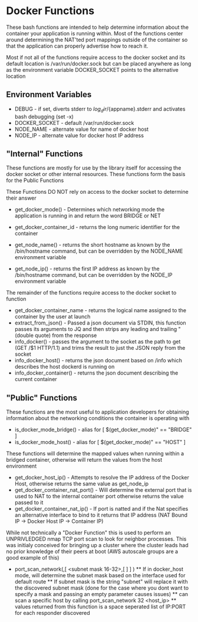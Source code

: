 # Docker Functions

These bash functions are intended to help determine information about the container your application is running within. Most of the functions center around determining the NAT'ted port mappings outside of the container so that the application can properly advertise how to reach it.

Most if not all of the functions require access to the docker socket and its default location is /var/run/docker.sock but can be placed anywhere as long as the environment variable DOCKER_SOCKET points to the alternative location

## Environment Variables

* DEBUG - if set, diverts stderr to ${log_dir}/${appname}.stderr and activates bash debugging (set -x)
* DOCKER_SOCKET - default /var/run/docker.sock
* NODE_NAME - alternate value for name of docker host
* NODE_IP - alternate value for docker host IP address

## "Internal" Functions

These functions are mostly for use by the library itself for accessing the docker socket or other internal resources. These functions form the basis for the Public Functions

These Functions DO NOT rely on access to the docker socket to determine their answer

* get_docker_mode() - Determines which networking mode the application is running in and return the word BRIDGE or NET
* get_docker_container_id - returns the long numeric identifier for the container

* get_node_name() - returns the short hostname as known by the /bin/hostname command, but can be overridden by the NODE_NAME environment variable
* get_node_ip() - returns the first IP address as known by the /bin/hostname command, but can be overridden by the NODE_IP environment variable


The remainder of the functions require access to the docker socket to function

* get_docker_container_name - returns the logical name assigned to the container by the user at launch
* extract_from_json() - Passed a json document via STDIN, this function passes its arguments to JQ and then strips any leading and trailing " (double quote) from the response
* info_docker() - passes the argument to the socket as the path to get (GET /$1 HTTP/1.1) and trims the result to just the JSON reply from the socket
* info_docker_host() - returns the json document based on /info which describes the host dockerd is running on
* info_docker_container() - returns the json document describing the current container

## "Public" Functions

These functions are the most useful to application developers for obtaining information about the networking conditions the container is operating with

* is_docker_mode_bridge() - alias for [ $(get_docker_mode)" == "BRIDGE" ]
* is_docker_mode_host() - alias for [ $(get_docker_mode)" == "HOST" ]

These functions will determine the mapped values when running within a bridged container, otherwise will return the values from the host environment

* get_docker_host_ip() - Attempts to resolve the IP address of the Docker Host, otherwise returns the same value as get_node_ip
* get_docker_container_nat_port(<port to un-nat>) - Will determine the external port that is used to NAT to the internal container port otherwise returns the value passed to it
* get_docker_container_nat_ip(<port to un-nat>) - If port is natted and if the Nat specifies an alternative interface to bind to it returns that IP address (NAT Bound IP -> Docker Host IP -> Container IP)

While not technically a "Docker Function" this is used to perform an UNPRIVLEDGED nmap TCP port scan to look for neighbor processes. This was initialy conceived for bringing up a cluster where the cluster leads had no prior knowledge of their peers at boot (AWS autoscale groups are a good example of this)
 
* port_scan_network(<port to scan>,[ <subnet mask 16-32>,[ <IP address to use as base address to scan> ] ] )
** If in docker_host mode, will determine the subnet mask based on the interface used for default route
** If subnet mask is the string "subnet" will replace it with the discovered subnet mask (done for the case where you dont want to specify a mask and passing an empty parameter causes issues)
** can scan a specific host by calling port_scan_network <port> 32 <host_ip>
** values returned from this function is a space seperated list of IP:PORT for each responder discovered
	
